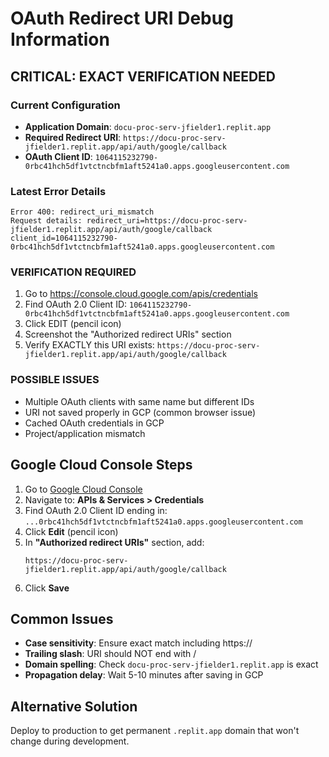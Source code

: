 # OAuth Redirect URI Debug Information

## CRITICAL: EXACT VERIFICATION NEEDED

### Current Configuration
- **Application Domain**: `docu-proc-serv-jfielder1.replit.app`
- **Required Redirect URI**: `https://docu-proc-serv-jfielder1.replit.app/api/auth/google/callback`
- **OAuth Client ID**: `1064115232790-0rbc41hch5df1vtctncbfm1aft5241a0.apps.googleusercontent.com`

### Latest Error Details
```
Error 400: redirect_uri_mismatch
Request details: redirect_uri=https://docu-proc-serv-jfielder1.replit.app/api/auth/google/callback
client_id=1064115232790-0rbc41hch5df1vtctncbfm1aft5241a0.apps.googleusercontent.com
```

### VERIFICATION REQUIRED
1. Go to https://console.cloud.google.com/apis/credentials
2. Find OAuth 2.0 Client ID: `1064115232790-0rbc41hch5df1vtctncbfm1aft5241a0.apps.googleusercontent.com`
3. Click EDIT (pencil icon)
4. Screenshot the "Authorized redirect URIs" section
5. Verify EXACTLY this URI exists: `https://docu-proc-serv-jfielder1.replit.app/api/auth/google/callback`

### POSSIBLE ISSUES
- Multiple OAuth clients with same name but different IDs
- URI not saved properly in GCP (common browser issue)
- Cached OAuth credentials in GCP
- Project/application mismatch

## Google Cloud Console Steps
1. Go to [Google Cloud Console](https://console.cloud.google.com)
2. Navigate to: **APIs & Services > Credentials**
3. Find OAuth 2.0 Client ID ending in: `...0rbc41hch5df1vtctncbfm1aft5241a0.apps.googleusercontent.com`
4. Click **Edit** (pencil icon)
5. In **"Authorized redirect URIs"** section, add:
   ```
   https://docu-proc-serv-jfielder1.replit.app/api/auth/google/callback
   ```
6. Click **Save**

## Common Issues
- **Case sensitivity**: Ensure exact match including https://
- **Trailing slash**: URI should NOT end with /
- **Domain spelling**: Check `docu-proc-serv-jfielder1.replit.app` is exact
- **Propagation delay**: Wait 5-10 minutes after saving in GCP

## Alternative Solution
Deploy to production to get permanent `.replit.app` domain that won't change during development.